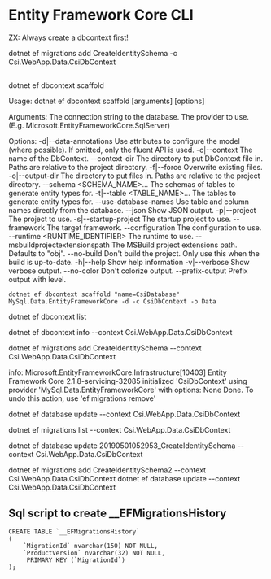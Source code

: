 # Entity Framework Core CLI

ZX: Always create a dbcontext first!

dotnet ef migrations add CreateIdentitySchema -c Csi.WebApp.Data.CsiDbContext


##

dotnet ef dbcontext scaffold

Usage: dotnet ef dbcontext scaffold [arguments] [options]

Arguments:
  <CONNECTION>  The connection string to the database.
  <PROVIDER>    The provider to use. (E.g. Microsoft.EntityFrameworkCore.SqlServer)

Options:
  -d|--data-annotations                  Use attributes to configure the model (where possible). If omitted, only the fluent API is used.
  -c|--context <NAME>                    The name of the DbContext.
  --context-dir <PATH>                   The directory to put DbContext file in. Paths are relative to the project directory.
  -f|--force                             Overwrite existing files.
  -o|--output-dir <PATH>                 The directory to put files in. Paths are relative to the project directory.
  --schema <SCHEMA_NAME>...              The schemas of tables to generate entity types for.
  -t|--table <TABLE_NAME>...             The tables to generate entity types for.
  --use-database-names                   Use table and column names directly from the database.
  --json                                 Show JSON output.
  -p|--project <PROJECT>                 The project to use.
  -s|--startup-project <PROJECT>         The startup project to use.
  --framework <FRAMEWORK>                The target framework.
  --configuration <CONFIGURATION>        The configuration to use.
  --runtime <RUNTIME_IDENTIFIER>         The runtime to use.
  --msbuildprojectextensionspath <PATH>  The MSBuild project extensions path. Defaults to "obj".
  --no-build                             Don't build the project. Only use this when the build is up-to-date.
  -h|--help                              Show help information
  -v|--verbose                           Show verbose output.
  --no-color                             Don't colorize output.
  --prefix-output                        Prefix output with level.

```
dotnet ef dbcontext scaffold "name=CsiDatabase" MySql.Data.EntityFrameworkCore -d -c CsiDbContext -o Data
```

dotnet ef dbcontext list

dotnet ef dbcontext info --context Csi.WebApp.Data.CsiDbContext

dotnet ef migrations add CreateIdentitySchema --context Csi.WebApp.Data.CsiDbContext

info: Microsoft.EntityFrameworkCore.Infrastructure[10403]
      Entity Framework Core 2.1.8-servicing-32085 initialized 'CsiDbContext' using provider 'MySql.Data.EntityFrameworkCore' with options: None
Done. To undo this action, use 'ef migrations remove'

dotnet ef database update --context Csi.WebApp.Data.CsiDbContext

dotnet ef migrations list --context Csi.WebApp.Data.CsiDbContext

dotnet ef database update 20190501052953_CreateIdentitySchema --context Csi.WebApp.Data.CsiDbContext

dotnet ef migrations add CreateIdentitySchema2 --context Csi.WebApp.Data.CsiDbContext
dotnet ef database update --context Csi.WebApp.Data.CsiDbContext

## Sql script to create __EFMigrationsHistory

```
CREATE TABLE `__EFMigrationsHistory` 
( 
    `MigrationId` nvarchar(150) NOT NULL, 
    `ProductVersion` nvarchar(32) NOT NULL, 
     PRIMARY KEY (`MigrationId`) 
);
```